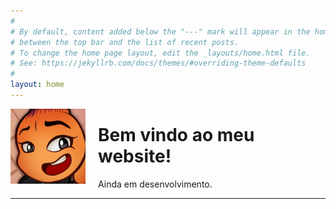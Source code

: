 ```yaml
---
#
# By default, content added below the "---" mark will appear in the home page
# between the top bar and the list of recent posts.
# To change the home page layout, edit the _layouts/home.html file.
# See: https://jekyllrb.com/docs/themes/#overriding-theme-defaults
#
layout: home
---
```


<!--
<span style="display:block;width:80px;height:200px;margin:5px;float:right">
-->

<span style="display:block;width:120px;margin:0px;margin-right:20px;padding:0px;float:left">![](/assets/img/Webs.jpg)</span>


<p style="display:block;margin:0px;margin-right:20px;padding:0px;"><h1>Bem vindo ao meu website!</h1></p>
Ainda em desenvolvimento.

<br>
<hr>
